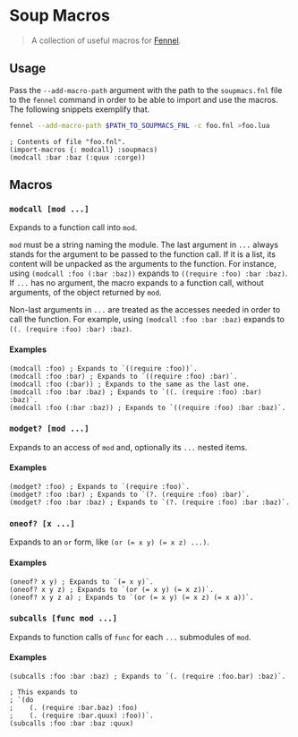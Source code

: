 # Soup Macros

> A collection of useful macros for [Fennel].

## Usage

Pass the `--add-macro-path` argument with the path to the `soupmacs.fnl` file
to the `fennel` command in order to be able to import and use the macros. The
following snippets exemplify that.

```bash
fennel --add-macro-path $PATH_TO_SOUPMACS_FNL -c foo.fnl >foo.lua
```

```fennel
; Contents of file "foo.fnl".
(import-macros {: modcall} :soupmacs)
(modcall :bar :baz (:quux :corge))
```

## Macros

### `modcall [mod ...]`

Expands to a function call into `mod`.

`mod` must be a string naming the module. The last argument in `...` always
stands for the argument to be passed to the function call. If it is a list,
its content will be unpacked as the arguments to the function. For instance,
using `(modcall :foo (:bar :baz))` expands to `((require :foo) :bar :baz)`.
If `...` has no argument, the macro expands to a function call, without
arguments, of the object returned by `mod`.

Non-last arguments in `...` are treated as the accesses needed in order to
call the function. For example, using `(modcall :foo :bar :baz)` expands to
`((. (require :foo) :bar) :baz)`.

#### Examples

```fennel
(modcall :foo) ; Expands to `((require :foo))`.
(modcall :foo :bar) ; Expands to `((require :foo) :bar)`.
(modcall :foo (:bar)) ; Expands to the same as the last one.
(modcall :foo :bar :baz) ; Expands to `((. (require :foo) :bar) :baz)`.
(modcall :foo (:bar :baz)) ; Expands to `((require :foo) :bar :baz)`.
```

### `modget? [mod ...]`

Expands to an access of `mod` and, optionally its `...` nested items.

#### Examples

```fennel
(modget? :foo) ; Expands to `(require :foo)`.
(modget? :foo :bar) ; Expands to `(?. (require :foo) :bar)`.
(modget? :foo :bar :baz) ; Expands to `(?. (require :foo) :bar :baz)`.
```

### `oneof? [x ...]`

Expands to an `or` form, like `(or (= x y) (= x z) ...)`.

#### Examples

```fennel
(oneof? x y) ; Expands to `(= x y)`.
(oneof? x y z) ; Expands to `(or (= x y) (= x z))`.
(oneof? x y z a) ; Expands to `(or (= x y) (= x z) (= x a))`.
```

### `subcalls [func mod ...]`

Expands to function calls of `func` for each `...` submodules of `mod`.

#### Examples

```fennel
(subcalls :foo :bar :baz) ; Expands to `(. (require :foo.bar) :baz)`.

; This expands to
; `(do
;    (. (require :bar.baz) :foo)
;    (. (require :bar.quux) :foo))`.
(subcalls :foo :bar :baz :quux)
```

[Fennel]: https://fennel-lang.org